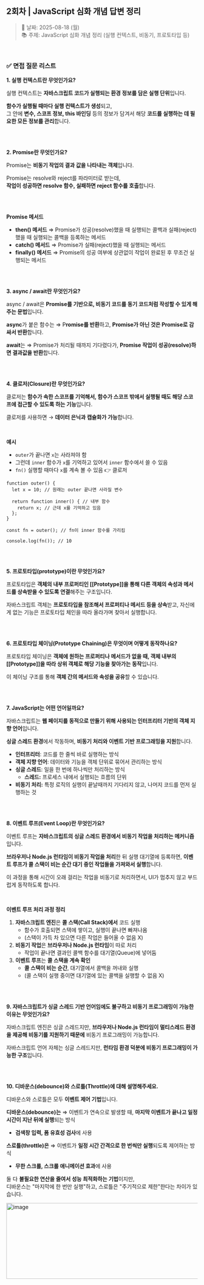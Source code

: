 ## 2회차 | JavaScript 심화 개념 답변 정리

> 📅 날짜: 2025-08-18 (월)  
> 📚 주제: JavaScript 심화 개념 정리 (실행 컨텍스트, 비동기, 프로토타입 등)

<br/>

### ✅ 면접 질문 리스트

**1. 실행 컨텍스트란 무엇인가요?**

실행 컨텍스트는 **자바스크립트 코드가 실행되는 환경 정보를 담은 실행 단위**입니다.

**함수가 실행될 때마다 실행 컨텍스트가 생성**되고, <br/>
그 안에 **변수, 스코프 정보, this 바인딩** 등의 정보가 담겨서 해당 **코드를 실행하는 데 필요한 모든 정보를 관리**합니다.

<br/><br/>

**2. Promise란 무엇인가요?**

Promise는 **비동기 작업의 결과 값을 나타내는 객체**입니다.

Promise는 resolve와 reject를 파라미터로 받는데, <br/>
**작업이 성공하면 resolve 함수, 실패하면 reject 함수를 호출**합니다.

<br/><br/>

**Promise 메서드**

- **then() 메서드**
  ⇒ Promise가 성공(resolve)했을 때 실행되는 콜백과 실패(reject)했을 때 실행되는 콜백을 등록하는 메서드
- **catch() 메서드**
  ⇒ Promise가 실패(reject)했을 때 실행되는 메서드
- **finally() 메서드**
  ⇒ Promise의 성공 여부에 상관없이 작업이 완료된 후 무조건 실행되는 메서드

<br/><br/>

**3. async / await란 무엇인가요?**

async / await은 **Promise를 기반으로, 비동기 코드를 동기 코드처럼 작성할 수 있게 해주는 문법**입니다.

**async**가 붙은 함수는 ⇒ P**romise를 반환**하고, **Promise가 아닌 것은 Promise로 감싸서 반환**합니다.

**await**는 ⇒ Promise가 처리될 때까지 기다렸다가, **Promise 작업이 성공(resolve)하면 결과값을 반환**합니다.

<br/><br/>

**4. 클로저(Closure)란 무엇인가요?**

클로저는 **함수가 속한 스코프를 기억해서, 함수가 스코프 밖에서 실행될 때도 해당 스코프에 접근할 수 있도록 하는 기능**입니다.

클로저를 사용하면 → **데이터 은닉과 캡슐화가 가능**합니다.

<br/>

**예시**

- `outer`가 끝나면 `x`는 사라져야 함
- 그런데 `inner` 함수가 `x`를 기억하고 있어서 `inner` 함수에서 쓸 수 있음
- `fn()` 실행할 때마다 `x`를 계속 볼 수 있음
  👉 클로저

```
function outer() {
  let x = 10; // 원래는 outer 끝나면 사라질 변수

  return function inner() { // 내부 함수
    return x; // 근데 x를 기억하고 있음
  };
}

const fn = outer(); // fn이 inner 함수를 가리킴

console.log(fn()); // 10
```

<br/><br/>

**5. 프로토타입(prototype)이란 무엇인가요?**

프로토타입은 **객체의 내부 프로퍼티인 [[Prototype]]을 통해 다른 객체의 속성과 메서드를 상속받을 수 있도록 연결**해주는 구조입니다.

자바스크립트 객체는 **프로토타입을 참조해서 프로퍼티나 메서드 등을 상속**받고,
자신에게 없는 기능은 프로토타입 체인을 따라 올라가며 찾아서 실행합니다.

<br/><br/>

**6. 프로토타입 체이닝(Prototype Chaining)은 무엇이며 어떻게 동작하나요?**

프로토타입 체이닝은 **객체에 원하는 프로퍼티나 메서드가 없을 때,
객체 내부의 [[Prototype]]을 따라 상위 객체로 해당 기능을 찾아가는 동작**입니다.

이 체이닝 구조를 통해 **객체 간의 메서드와 속성을 공유**할 수 있습니다.

<br/><br/>

**7. JavaScript는 어떤 언어일까요?**

자바스크립트는 **웹 페이지를 동적으로 만들기 위해 사용되는 인터프리터 기반의 객체 지향 언어**입니다.

**싱글 스레드 환경**에서 작동하며, **비동기 처리와 이벤트 기반 프로그래밍을 지원**합니다.

- **인터프리터**: 코드를 한 줄씩 바로 실행하는 방식
- **객체 지향 언어**: 데이터와 기능을 객체 단위로 묶어서 관리하는 방식
- **싱글 스레드**: 일을 한 번에 하나씩만 처리하는 방식
  - **스레드:** 프로세스 내에서 실행되는 흐름의 단위
- **비동기 처리:** 특정 로직의 실행이 끝날때까지 기다리지 않고, 나머지 코드를 먼저 실행하는 것

<br/><br/>

**8. 이벤트 루프(Event Loop)란 무엇인가요?**

이벤트 루프는 **자바스크립트의 싱글 스레드 환경에서 비동기 작업을 처리하는 메커니즘**입니다.

**브라우저나 Node.js 런타임이 비동기 작업을 처리**한 뒤 실행 대기열에 등록하면,
**이벤트 루프가 콜 스택이 비는 순간 대기 중인 작업들을 가져와서 실행**합니다.

이 과정을 통해 시간이 오래 걸리는 작업을 비동기로 처리하면서, UI가 멈추지 않고 부드럽게 동작하도록 합니다.

<br/>

**이벤트 루프 처리 과정 정리**

1. **자바스크립트 엔진**은 **콜 스택(Call Stack)에서** 코드 실행
   - 함수가 호출되면 스택에 쌓이고, 실행이 끝나면 빠져나옴
   - (스택이 가득 차 있으면 다른 작업은 들어올 수 없음 X)
2. **비동기 작업**은 **브라우저나 Node.js 런타임**이 따로 처리
   - 작업이 끝나면 결과인 콜백 함수를 대기열(Queue)에 넣어둠
3. **이벤트 루프**는 **콜 스택을 계속 확인**
   - **콜 스택이 비는 순간**, 대기열에서 콜백을 꺼내와 실행
   - (콜 스택이 실행 중이면 대기열에 있는 콜백을 실행할 수 없음 X)

<br/><br/>

**9. 자바스크립트가 싱글 스레드 기반 언어임에도 불구하고 비동기 프로그래밍이 가능한 이유는 무엇인가요?**

자바스크립트 엔진은 싱글 스레드지만, **브라우저나 Node.js 런타임이 멀티스레드 환경을 제공해 비동기를 지원하기 때문에** 비동기 프로그래밍이 가능합니다.

자바스크립트 언어 자체는 싱글 스레드지만, **런타임 환경 덕분에 비동기 프로그래밍이 가능한 구조**입니다.

<br/><br/>

**10. 디바운스(debounce)와 스로틀(Throttle)에 대해 설명해주세요.**

디바운스와 스로틀은 모두 **이벤트 제어 기법**입니다.

**디바운스(debounce)는** ⇒ 이벤트가 연속으로 발생할 때, **마지막 이벤트가 끝나고 일정 시간이 지난 뒤에 실행**되는 방식

- **검색창 입력, 폼 유효성 검사**에 사용

**스로틀(throttle)은** ⇒ 이벤트가 **일정 시간 간격으로 한 번씩만 실행**되도록 제어하는 방식

- **무한 스크롤, 스크롤 애니메이션 효과**에 사용

둘 다 **불필요한 연산을 줄여서 성능 최적화하는 기법**이지만, <br/>
디바운스는 "마지막에 한 번만 실행"하고, 스로틀은 "주기적으로 제한"한다는 차이가 있습니다.

<img width="758" height="200" alt="image" src="https://github.com/user-attachments/assets/d1bbd05c-4ae0-4af8-9788-9afdda3032aa" />

<br/>
